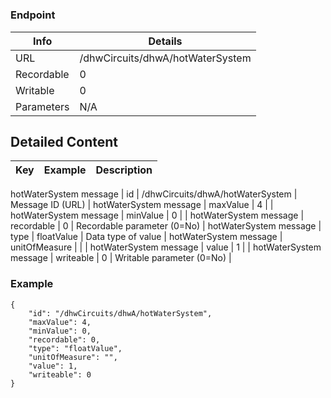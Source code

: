 # 



### Endpoint

| Info  | Details |
| ------------- | ------------- |
| URL   | /dhwCircuits/dhwA/hotWaterSystem   |
| Recordable   | 0   |
| Writable   | 0   |
| Parameters  | N/A  |

## Detailed Content

|  Key  | Example | Description |
| ------------- | :------: | ------------- |
hotWaterSystem message
|  id | /dhwCircuits/dhwA/hotWaterSystem | Message ID (URL) |
hotWaterSystem message
|  maxValue | 4 |  |
hotWaterSystem message
|  minValue | 0 |  |
hotWaterSystem message
|  recordable | 0 | Recordable parameter (0=No) |
hotWaterSystem message
|  type | floatValue | Data type of value |
hotWaterSystem message
|  unitOfMeasure |  |  |
hotWaterSystem message
|  value | 1 |  |
hotWaterSystem message
|  writeable | 0 | Writable parameter (0=No) |

### Example
```
{
    "id": "/dhwCircuits/dhwA/hotWaterSystem",
    "maxValue": 4,
    "minValue": 0,
    "recordable": 0,
    "type": "floatValue",
    "unitOfMeasure": "",
    "value": 1,
    "writeable": 0
}
```
